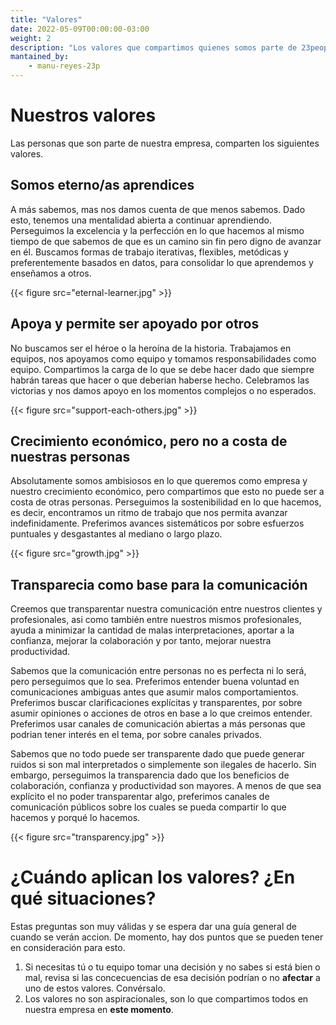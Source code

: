 ```yaml
---
title: "Valores"
date: 2022-05-09T00:00:00-03:00
weight: 2
description: "Los valores que compartimos quienes somos parte de 23people"
mantained_by:
    - manu-reyes-23p
---
```


# Nuestros valores

Las personas que son parte de nuestra empresa, comparten los siguientes valores.

## Somos eterno/as aprendices

A más sabemos, mas nos damos cuenta de que menos sabemos. Dado esto, tenemos una mentalidad abierta a continuar aprendiendo. Perseguimos la excelencia y la perfección en lo que hacemos al mismo tiempo de que sabemos de que es un camino sin fin pero digno de avanzar en él. Buscamos formas de trabajo iterativas, flexibles, metódicas y preferentemente basados en datos, para consolidar lo que aprendemos y enseñamos a otros.

{{< figure src="eternal-learner.jpg" >}}

## Apoya y permite ser apoyado por otros

No buscamos ser el héroe o la heroína de la historia. Trabajamos en equipos, nos apoyamos como equipo y tomamos responsabilidades como equipo. Compartimos la carga de lo que se debe hacer dado que siempre habrán tareas que hacer o que deberian haberse hecho. Celebramos las victorias y nos damos apoyo en los momentos complejos o no esperados.

{{< figure src="support-each-others.jpg" >}}

## Crecimiento económico, pero no a costa de nuestras personas

Absolutamente somos ambisiosos en lo que queremos como empresa y nuestro crecimiento económico, pero compartimos que esto no puede ser a costa de otras personas. Perseguimos la sostenibilidad en lo que hacemos, es decir, encontramos un ritmo de trabajo que nos permita avanzar indefinidamente. Preferimos avances sistemáticos por sobre esfuerzos puntuales y desgastantes al mediano o largo plazo.

{{< figure src="growth.jpg" >}}

## Transparecia como base para la comunicación

Creemos que transparentar nuestra comunicación entre nuestros clientes y profesionales, asi como también entre nuestros mismos profesionales, ayuda a minimizar la cantidad de malas interpretaciones, aportar a la confianza, mejorar la colaboración y por tanto, mejorar nuestra productividad.

Sabemos que la comunicación entre personas no es perfecta ni lo será, pero perseguimos que lo sea. Preferimos entender buena voluntad en comunicaciones ambiguas antes que asumir malos comportamientos. Preferimos buscar clarificaciones explícitas y transparentes, por sobre asumir opiniones o acciones de otros en base a lo que creimos entender. Preferimos usar canales de comunicación abiertas a más personas que podrian tener interés en el tema, por sobre canales privados.

Sabemos que no todo puede ser transparente dado que puede generar ruidos si son mal interpretados o simplemente son ilegales de hacerlo. Sin embargo, perseguimos la transparencia dado que los beneficios de colaboración, confianza y productividad son mayores. A menos de que sea explícito el no poder transparentar algo, preferimos canales de comunicación públicos sobre los cuales se pueda compartir lo que hacemos y porqué lo hacemos.

{{< figure src="transparency.jpg" >}}

# ¿Cuándo aplican los valores? ¿En qué situaciones?

Estas preguntas son muy válidas y se espera dar una guía general de cuando se verán accion. De momento, hay dos puntos que se pueden tener en consideración para esto.

1. Si necesitas tú o tu equipo tomar una decisión y no sabes si está bien o mal, revisa si las concecuencias de esa decisión podrían o no **afectar** a uno de estos valores. Convérsalo.
2. Los valores no son aspiracionales, son lo que compartimos todos en nuestra empresa en **este momento**.
